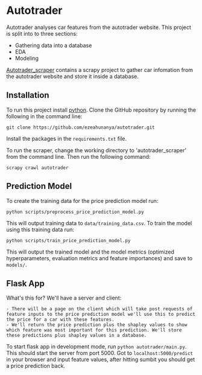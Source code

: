 # Autotrader

Autotrader analyses car features from the autotrader website. This project
is split into to three sections:

- Gathering data into a database
- EDA
- Modeling

[Autotrader_scraper](/autotrader_scraper) contains a scrapy project to gather 
car infomation from the autotrader website and store it inside a database.

## Installation

To run this project install [python](https://www.python.org/downloads/). 
Clone the GitHub repository by running the following in the command line:
```
git clone https://github.com/ezeahunanya/autotrader.git
```

Install the packages in the `requirements.txt` file.

To run the scraper, change the working directory to 'autotrader_scraper' 
from the command line. Then run the following command:

```
scrapy crawl autotrader
```

## Prediction Model

To create the training data for the price prediction model run: 
```
python scripts/preprocess_price_prediction_model.py
```

This will output training data to `data/training_data.csv`. To train the model using this training data run: 
```
python scripts/train_price_prediction_model.py
``` 
This will output the trained model and the model metrics (optimized hyperparameters, evaluation metrics and feature importances) and save to `models/`.


## Flask App

What's this for? We'll have a server and client: 

    - There will be a page on the client which will take post requests of feature inputs to the price prediction model we'll use this to predict the price for a car with these features.
    - We'll return the price prediction plus the shapley values to show which feature was most important for this prediction. We'll store these predictions plus shapley values in a database.

To start flask app in development mode, run `python autotrader/main.py`. This should start the server from port 5000. Got to `localhost:5000/predict` in your browser and input feature values, after hitting sumbit you should get a price prediction back.
